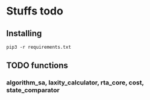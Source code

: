 # Stuffs todo
## Installing
`pip3 -r requirements.txt`

## TODO functions
### algorithm_sa, laxity_calculator, rta_core, cost, state_comparator
